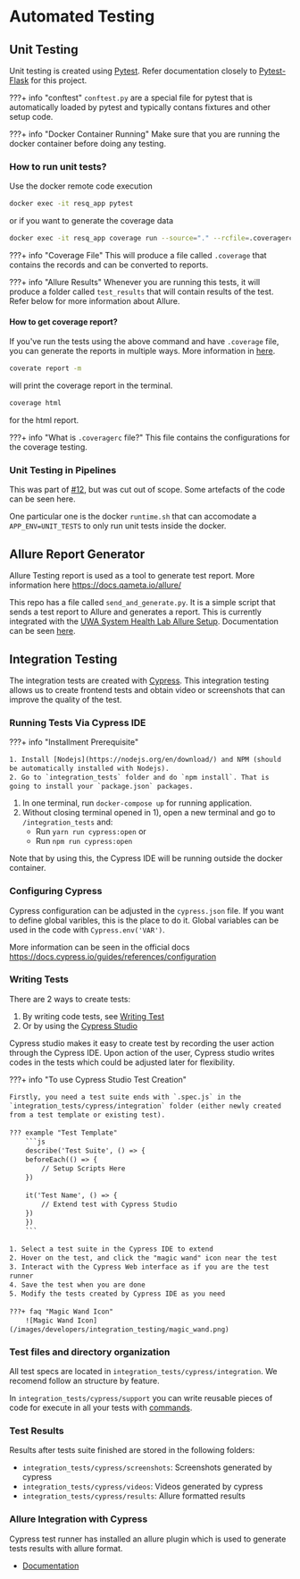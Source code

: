 # Automated Testing


## Unit Testing
Unit testing is created using [Pytest](https://docs.pytest.org/en/6.2.x/). Refer documentation closely to [Pytest-Flask](https://pytest-flask.readthedocs.io/en/latest/) for this project.

???+ info "conftest"
    `conftest.py` are a special file for pytest that is automatically loaded by pytest and typically contans fixtures and other setup code.

???+ info "Docker Container Running"
    Make sure that you are running the docker container before doing any testing.
### How to run unit tests?
Use the docker remote code execution

```bash
docker exec -it resq_app pytest
```

or if you want to generate the coverage data

```bash
docker exec -it resq_app coverage run --source="." --rcfile=.coveragerc -m pytest
```

???+ info "Coverage File"
    This will produce a file called `.coverage` that contains the records and can be converted to reports.

???+ info "Allure Results"
    Whenever you are running this tests, it will produce a folder called `test_results` that will contain results of the test. Refer below for more information about Allure.
#### How to get coverage report?
If you've run the tests using the above command and have `.coverage` file, you can generate the reports in multiple ways. More information in [here](https://coverage.readthedocs.io/en/6.0.2/).

```bash
coverate report -m
```
will print the coverage report in the terminal.

```bash
coverage html
```
for the html report.

???+ info "What is `.coveragerc` file?"
    This file contains the configurations for the coverage testing.

### Unit Testing in Pipelines
This was part of [#12](https://github.com/UWA-CITS3200-18-2021/ReSQ/issues/12), but was cut out of scope. Some artefacts of the code can be seen here.

One particular one is the docker `runtime.sh` that can accomodate a `APP_ENV=UNIT_TESTS` to only run unit tests inside the docker.

## Allure Report Generator
Allure Testing report is used as a tool to generate test report. More information here https://docs.qameta.io/allure/

This repo has a file called `send_and_generate.py`. It is a simple script that sends a test report to Allure and generates a report. This is currently integrated with the [UWA System Health Lab Allure Setup](https://allure.systemhealthlab.com/). Documentation can be seen [here](https://uwasystemhealth.github.io/allure_shl_setup/).

## Integration Testing
The integration tests are created with [Cypress](https://www.cypress.io/). This integration testing allows us to create frontend tests and obtain video or screenshots that can improve the quality of the test.
### Running Tests Via Cypress IDE

???+ info "Installment Prerequisite"
    
    1. Install [Nodejs](https://nodejs.org/en/download/) and NPM (should be automatically installed with Nodejs).
    2. Go to `integration_tests` folder and do `npm install`. That is going to install your `package.json` packages.

1. In one terminal, run `docker-compose up` for running application.
2. Without closing terminal opened in 1), open a new terminal and go to `/integration_tests` and:
    - Run `yarn run cypress:open` or
    - Run `npm run cypress:open`

Note that by using this, the Cypress IDE will be running outside the docker container.

### Configuring Cypress

Cypress configuration can be adjusted in the `cypress.json` file. If you want to define global varibles, this is the place to do it.
Global variables can be used in the code with `Cypress.env('VAR')`.

More information can be seen in the official docs https://docs.cypress.io/guides/references/configuration

### Writing Tests

There are 2 ways to create tests:

1. By writing code tests, see [Writing Test](https://docs.cypress.io/guides/getting-started/writing-your-first-test#Write-your-first-test)
2. Or by using the [Cypress Studio](https://docs.cypress.io/guides/core-concepts/cypress-studio)

Cypress studio makes it easy to create test by recording the user action through the Cypress IDE. Upon action of the user, Cypress studio writes codes in the tests which could be adjusted later for flexibility.

???+ info "To use Cypress Studio Test Creation"

    Firstly, you need a test suite ends with `.spec.js` in the `integration_tests/cypress/integration` folder (either newly created from a test template or existing test).

    ??? example "Test Template"
        ```js
        describe('Test Suite', () => {
        beforeEach(() => {
            // Setup Scripts Here
        })

        it('Test Name', () => {
            // Extend test with Cypress Studio
        })
        })
        ```

    1. Select a test suite in the Cypress IDE to extend
    2. Hover on the test, and click the "magic wand" icon near the test
    3. Interact with the Cypress Web interface as if you are the test runner
    4. Save the test when you are done
    5. Modify the tests created by Cypress IDE as you need

    ???+ faq "Magic Wand Icon"
        ![Magic Wand Icon](/images/developers/integration_testing/magic_wand.png)


### Test files and directory organization

All test specs are located in `integration_tests/cypress/integration`. We recomend follow an structure by feature. 

In `integration_tests/cypress/support` you can write reusable pieces of code for execute in all your tests with [commands](https://docs.cypress.io/api/cypress-api/custom-commands).

### Test Results

Results after tests suite finished are stored in the following folders:

- `integration_tests/cypress/screenshots`: Screenshots generated by cypress
- `integration_tests/cypress/videos`: Videos generated by cypress
- `integration_tests/cypress/results`: Allure formatted results

### Allure Integration with Cypress

Cypress test runner has installed an allure plugin which is used to generate tests results with allure format.

- [Documentation](https://github.com/Shelex/cypress-allure-plugin)
